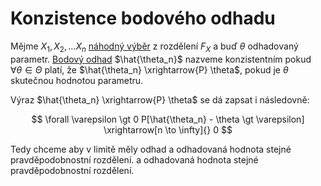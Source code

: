 [000026]: 000026.md
[000022]: 000022.md

# Konzistence bodového odhadu


Mějme $X_1, X_2, \ldots X_n$ [náhodný výběr][000022] z rozdělení $F_X$ a buď
$\theta$ odhadovaný parametr. [Bodový odhad][000026] $\hat{\theta_n}$ nazveme konzistentním
pokud $\forall \theta \in \Theta$ platí, že $\hat{\theta_n} \xrightarrow{P} \theta$, pokud je
$\theta$ skutečnou hodnotou parametru.

Výraz $\hat{\theta_n} \xrightarrow{P} \theta$ se dá zapsat i následovně:

$$
\forall \varepsilon \gt 0
P[\hat{\theta_n} - \theta \gt \varepsilon] \xrightarrow[n \to \infty]{} 0
$$

Tedy chceme aby v limitě měly odhad a odhadovaná hodnota stejné
pravděpodobnostní rozdělení. a odhadovaná hodnota stejné pravděpodobnostní
rozdělení.
